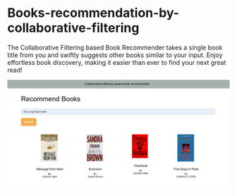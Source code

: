 # Books-recommendation-by-collaborative-filtering
The Collaborative Filtering based Book Recommender takes a single book title from you and swiftly suggests other books similar to your input. Enjoy effortless book discovery, making it easier than ever to find your next great read!

![Output](https://github.com/Yash-C1/Books-recommendation-by-collaborative-filtering/blob/master/output.png)
